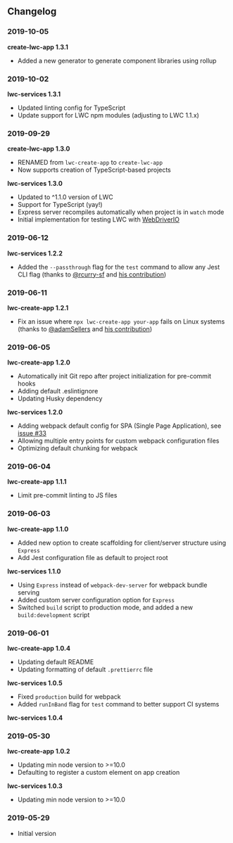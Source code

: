 ## Changelog

### 2019-10-05

**create-lwc-app 1.3.1**

-   Added a new generator to generate component libraries using rollup


### 2019-10-02

**lwc-services 1.3.1**

-   Updated linting config for TypeScript
-   Update support for LWC npm modules (adjusting to LWC 1.1.x)

### 2019-09-29

**create-lwc-app 1.3.0**

-   RENAMED from `lwc-create-app` to `create-lwc-app`
-   Now supports creation of TypeScript-based projects

**lwc-services 1.3.0**

-   Updated to ^1.1.0 version of LWC
-   Support for TypeScript (yay!)
-   Express server recompiles automatically when project is in `watch` mode
-   Initial implementation for testing LWC with [WebDriverIO](https://www.npmjs.com/package/wdio-lwc-service)

### 2019-06-12

**lwc-services 1.2.2**

-   Added the `--passthrough` flag for the `test` command to allow any Jest CLI flag (thanks to [@rcurry-sf](https://github.com/rcurry-sf) and [his contribution](https://github.com/muenzpraeger/lwc-create-app/pull/54))

### 2019-06-11

**lwc-create-app 1.2.1**

-   Fix an issue where `npx lwc-create-app your-app` fails on Linux systems (thanks to [@adamSellers](https://github.com/adamSellers) and [his contribution](https://github.com/muenzpraeger/lwc-create-app/pull/49))

### 2019-06-05

**lwc-create-app 1.2.0**

-   Automatically init Git repo after project initialization for pre-commit hooks
-   Adding default .eslintignore
-   Updating Husky dependency

**lwc-services 1.2.0**

-   Adding webpack default config for SPA (Single Page Application), see [issue #33](https://github.com/muenzpraeger/lwc-create-app/issues/33)
-   Allowing multiple entry points for custom webpack configuration files
-   Optimizing default chunking for webpack

### 2019-06-04

**lwc-create-app 1.1.1**

-   Limit pre-commit linting to JS files

### 2019-06-03

**lwc-create-app 1.1.0**

-   Added new option to create scaffolding for client/server structure using `Express`
-   Add Jest configuration file as default to project root

**lwc-services 1.1.0**

-   Using `Express` instead of `webpack-dev-server` for webpack bundle serving
-   Added custom server configuration option for `Express`
-   Switched `build` script to production mode, and added a new `build:development` script

### 2019-06-01

**lwc-create-app 1.0.4**

-   Updating default README
-   Updating formatting of default `.prettierrc` file

**lwc-services 1.0.5**

-   Fixed `production` build for webpack
-   Added `runInBand` flag for `test` command to better support CI systems

**lwc-services 1.0.4**

### 2019-05-30

**lwc-create-app 1.0.2**

-   Updating min node version to >=10.0
-   Defaulting to register a custom element on app creation

**lwc-services 1.0.3**

-   Updating min node version to >=10.0

### 2019-05-29

-   Initial version
